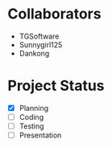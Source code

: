 # Collaborators
- TGSoftware
- Sunnygirl125
- Dankong

# Project Status
- [x] Planning
- [ ] Coding
- [ ] Testing
- [ ] Presentation
